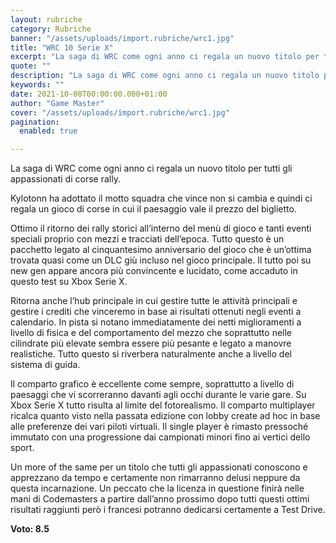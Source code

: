 ```yaml
---
layout: rubriche
category: Rubriche
banner: "/assets/uploads/import.rubriche/wrc1.jpg"
title: "WRC 10 Serie X"
excerpt: "La saga di WRC come ogni anno ci regala un nuovo titolo per tutti gli appassionati di corse rally. Kylotonn ha adottato il motto squadra che vince non si cambia e quindi ci regala un gioco di corse in cui il paesaggio vale il prezzo del biglietto. Ottimo il ritorno dei rally storici all’interno del [&hellip"
quote: ""
description: "La saga di WRC come ogni anno ci regala un nuovo titolo per tutti gli appassionati di corse rally. Kylotonn ha adottato il motto squadra che vince non si cambia e quindi ci regala un gioco di corse in cui il paesaggio vale il prezzo del biglietto. Ottimo il ritorno dei rally storici all’interno del [&hellip"
keywords: ""
date: 2021-10-08T00:00:00.000+01:00
author: "Game Master"
cover: "/assets/uploads/import.rubriche/wrc1.jpg"
pagination:
  enabled: true

---
```


La saga di WRC come ogni anno ci regala un nuovo titolo per tutti gli appassionati di corse rally.

Kylotonn ha adottato il motto squadra che vince non si cambia e quindi ci regala un gioco di corse in cui il paesaggio vale il prezzo del biglietto.

Ottimo il ritorno dei rally storici all’interno del menù di gioco e tanti eventi speciali proprio con mezzi e tracciati dell’epoca. Tutto questo è un pacchetto legato al cinquantesimo anniversario del gioco che è un’ottima trovata quasi come un DLC giù incluso nel gioco principale. Il tutto poi su new gen appare ancora più convincente e lucidato, come accaduto in questo test su Xbox Serie X.

Ritorna anche l’hub principale in cui gestire tutte le attività principali e gestire i crediti che vinceremo in base ai risultati ottenuti negli eventi a calendario. In pista si notano immediatamente dei netti miglioramenti a livello di fisica e del comportamento del mezzo che soprattutto nelle cilindrate più elevate sembra essere più pesante e legato a manovre realistiche. Tutto questo si riverbera naturalmente anche a livello del sistema di guida.

Il comparto grafico è eccellente come sempre, soprattutto a livello di paesaggi che vi scorreranno davanti agli occhi durante le varie gare. Su Xbox Serie X tutto risulta al limite del fotorealismo. Il comparto multiplayer ricalca quanto visto nella passata edizione con lobby create ad hoc in base alle preferenze dei vari piloti virtuali. Il single player è rimasto pressoché immutato con una progressione dai campionati minori fino ai vertici dello sport.

Un more of the same per un titolo che tutti gli appassionati conoscono e apprezzano da tempo e certamente non rimarranno delusi neppure da questa incarnazione. Un peccato che la licenza in questione finirà nelle mani di Codemasters a partire dall’anno prossimo dopo tutti questi ottimi risultati raggiunti però i francesi potranno dedicarsi certamente a Test Drive.

**Voto: 8.5**
